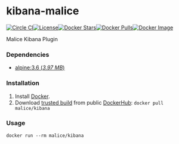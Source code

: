 kibana-malice
=============

[![Circle CI](https://circleci.com/gh/malice-plugins/kibana-malice.png?style=shield)](https://circleci.com/gh/malice-plugins/kibana-malice)[![License](http://img.shields.io/:license-mit-blue.svg)](http://doge.mit-license.org)[![Docker Stars](https://img.shields.io/docker/stars/malice/kibana.svg)](https://store.docker.com/community/images/malice/kibana)[![Docker Pulls](https://img.shields.io/docker/pulls/malice/kibana.svg)](https://store.docker.com/community/images/malice/kibana)[![Docker Image](https://img.shields.io/badge/docker%20image-541MB-blue.svg)](https://store.docker.com/community/images/malice/kibana)

Malice Kibana Plugin

### Dependencies

-	[alpine:3.6 (*3.97 MB*\)](https://hub.docker.com/_/alpine/)

### Installation

1.	Install [Docker](https://www.docker.io/).
2.	Download [trusted build](https://store.docker.com/community/images/malice/kibana) from public [DockerHub](https://hub.docker.com): `docker pull malice/kibana`

### Usage

```
docker run --rm malice/kibana
```
